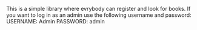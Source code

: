 This is a simple library where evrybody can register and look for books. 
If you want to log in as an admin use the following username and password:
USERNAME: Admin
PASSWORD: admin
